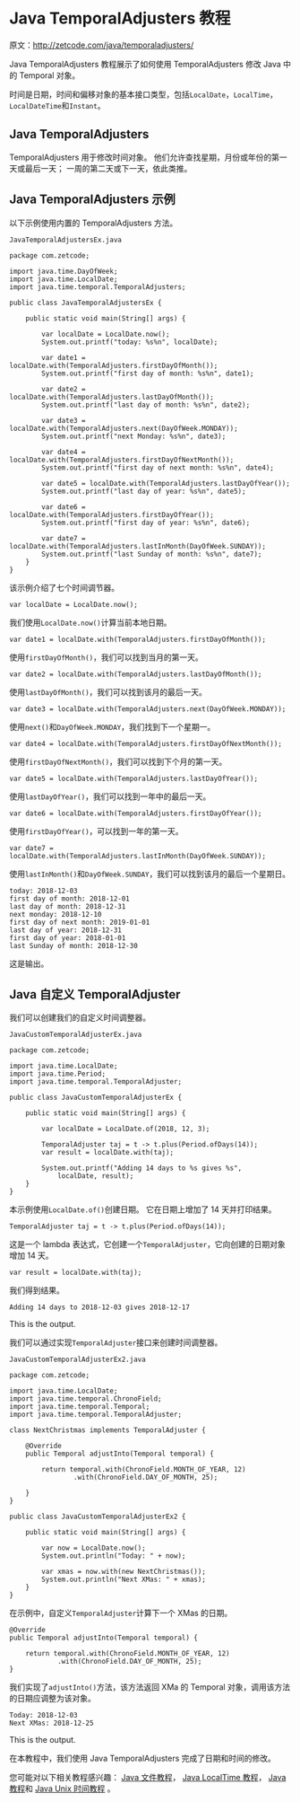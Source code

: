 # Java TemporalAdjusters 教程

原文：http://zetcode.com/java/temporaladjusters/

Java TemporalAdjusters 教程展示了如何使用 TemporalAdjusters 修改 Java 中的 Temporal 对象。

时间是日期，时间和偏移对象的基本接口类型，包括`LocalDate`，`LocalTime`，`LocalDateTime`和`Instant`。

## Java TemporalAdjusters

TemporalAdjusters 用于修改时间对象。 他们允许查找星期，月份或年份的第一天或最后一天； 一周的第二天或下一天，依此类推。

## Java TemporalAdjusters 示例

以下示例使用内置的 TemporalAdjusters 方法。

`JavaTemporalAdjustersEx.java`

```
package com.zetcode;

import java.time.DayOfWeek;
import java.time.LocalDate;
import java.time.temporal.TemporalAdjusters;

public class JavaTemporalAdjustersEx {

    public static void main(String[] args) {

        var localDate = LocalDate.now();
        System.out.printf("today: %s%n", localDate);

        var date1 = localDate.with(TemporalAdjusters.firstDayOfMonth());
        System.out.printf("first day of month: %s%n", date1);

        var date2 = localDate.with(TemporalAdjusters.lastDayOfMonth());
        System.out.printf("last day of month: %s%n", date2);

        var date3 = localDate.with(TemporalAdjusters.next(DayOfWeek.MONDAY));
        System.out.printf("next Monday: %s%n", date3);

        var date4 = localDate.with(TemporalAdjusters.firstDayOfNextMonth());
        System.out.printf("first day of next month: %s%n", date4);

        var date5 = localDate.with(TemporalAdjusters.lastDayOfYear());
        System.out.printf("last day of year: %s%n", date5);

        var date6 = localDate.with(TemporalAdjusters.firstDayOfYear());
        System.out.printf("first day of year: %s%n", date6);

        var date7 = localDate.with(TemporalAdjusters.lastInMonth(DayOfWeek.SUNDAY));
        System.out.printf("last Sunday of month: %s%n", date7);
    }
}

```

该示例介绍了七个时间调节器。

```
var localDate = LocalDate.now();

```

我们使用`LocalDate.now()`计算当前本地日期。

```
var date1 = localDate.with(TemporalAdjusters.firstDayOfMonth());

```

使用`firstDayOfMonth()`，我们可以找到当月的第一天。

```
var date2 = localDate.with(TemporalAdjusters.lastDayOfMonth());

```

使用`lastDayOfMonth()`，我们可以找到该月的最后一天。

```
var date3 = localDate.with(TemporalAdjusters.next(DayOfWeek.MONDAY));

```

使用`next()`和`DayOfWeek.MONDAY`，我们找到下一个星期一。

```
var date4 = localDate.with(TemporalAdjusters.firstDayOfNextMonth());

```

使用`firstDayOfNextMonth()`，我们可以找到下个月的第一天。

```
var date5 = localDate.with(TemporalAdjusters.lastDayOfYear());

```

使用`lastDayOfYear()`，我们可以找到一年中的最后一天。

```
var date6 = localDate.with(TemporalAdjusters.firstDayOfYear());

```

使用`firstDayOfYear()`，可以找到一年的第一天。

```
var date7 = localDate.with(TemporalAdjusters.lastInMonth(DayOfWeek.SUNDAY));

```

使用`lastInMonth()`和`DayOfWeek.SUNDAY`，我们可以找到该月的最后一个星期日。

```
today: 2018-12-03
first day of month: 2018-12-01
last day of month: 2018-12-31
next monday: 2018-12-10
first day of next month: 2019-01-01
last day of year: 2018-12-31
first day of year: 2018-01-01
last Sunday of month: 2018-12-30

```

这是输出。

## Java 自定义 TemporalAdjuster

我们可以创建我们的自定义时间调整器。

`JavaCustomTemporalAdjusterEx.java`

```
package com.zetcode;

import java.time.LocalDate;
import java.time.Period;
import java.time.temporal.TemporalAdjuster;

public class JavaCustomTemporalAdjusterEx {

    public static void main(String[] args) {

        var localDate = LocalDate.of(2018, 12, 3);

        TemporalAdjuster taj = t -> t.plus(Period.ofDays(14));
        var result = localDate.with(taj);

        System.out.printf("Adding 14 days to %s gives %s", 
            localDate, result);
    }
}

```

本示例使用`LocalDate.of()`创建日期。 它在日期上增加了 14 天并打印结果。

```
TemporalAdjuster taj = t -> t.plus(Period.ofDays(14));

```

这是一个 lambda 表达式，它创建一个`TemporalAdjuster`，它向创建的日期对象增加 14 天。

```
var result = localDate.with(taj);

```

我们得到结果。

```
Adding 14 days to 2018-12-03 gives 2018-12-17

```

This is the output.

我们可以通过实现`TemporalAdjuster`接口来创建时间调整器。

`JavaCustomTemporalAdjusterEx2.java`

```
package com.zetcode;

import java.time.LocalDate;
import java.time.temporal.ChronoField;
import java.time.temporal.Temporal;
import java.time.temporal.TemporalAdjuster;

class NextChristmas implements TemporalAdjuster {

    @Override
    public Temporal adjustInto(Temporal temporal) {

        return temporal.with(ChronoField.MONTH_OF_YEAR, 12)
                .with(ChronoField.DAY_OF_MONTH, 25);

    }
}

public class JavaCustomTemporalAdjusterEx2 {

    public static void main(String[] args) {

        var now = LocalDate.now();
        System.out.println("Today: " + now);

        var xmas = now.with(new NextChristmas());
        System.out.println("Next XMas: " + xmas);
    }
}

```

在示例中，自定义`TemporalAdjuster`计算下一个 XMas 的日期。

```
@Override
public Temporal adjustInto(Temporal temporal) {

    return temporal.with(ChronoField.MONTH_OF_YEAR, 12)
            .with(ChronoField.DAY_OF_MONTH, 25);
}

```

我们实现了`adjustInto()`方法，该方法返回 XMa 的 Temporal 对象，调用该方法的日期应调整为该对象。

```
Today: 2018-12-03
Next XMas: 2018-12-25

```

This is the output.

在本教程中，我们使用 Java TemporalAdjusters 完成了日期和时间的修改。

您可能对以下相关教程感兴趣： [Java 文件教程](/java/file/)， [Java LocalTime 教程](/java/localtime/)， [Java 教程](/lang/java/)和 [Java Unix 时间教程](/java/unixtime) 。